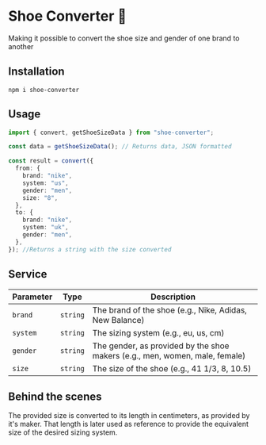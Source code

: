 # Shoe Converter :athletic_shoe:

Making it possible to convert the shoe size and gender of one brand to another

## Installation

`npm i shoe-converter`

## Usage

```typescript
import { convert, getShoeSizeData } from "shoe-converter";

const data = getShoeSizeData(); // Returns data, JSON formatted

const result = convert({
  from: {
    brand: "nike",
    system: "us",
    gender: "men",
    size: "8",
  },
  to: {
    brand: "nike",
    system: "uk",
    gender: "men",
  },
}); //Returns a string with the size converted
```

## Service

| **Parameter** | **Type** | **Description**                                                             |
| ------------- | -------- | --------------------------------------------------------------------------- |
| `brand`       | `string` | The brand of the shoe (e.g., Nike, Adidas, New Balance)                     |
| `system`      | `string` | The sizing system (e.g., eu, us, cm)                                        |
| `gender`      | `string` | The gender, as provided by the shoe makers (e.g., men, women, male, female) |
| `size`        | `string` | The size of the shoe (e.g., 41 1/3, 8, 10.5)                                |

## Behind the scenes

The provided size is converted to its length in centimeters, as provided by it's maker. That length is later used as reference to provide the equivalent size of the desired sizing system.
